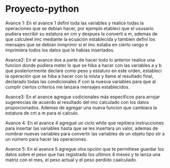 # Proyecto-python
Avance 1:
En el avance 1 definí toda las variables y realice todas la operaciones que se debian hacer, por ejemplo etablecí que el ususario pudiera escribir su estatura en cm y despues la convertí a m, ademas de que calculeel imc mediante la ecuación establecida y tambien definí los mensajes que se debían inmprimir si el imc estaba en cierto rango e imprimiera todos los datos que le habias insertados.

Avance2:
En el avance dos a parte de hacer todo lo anterior realice una funcion donde pudiera meter lo que se hiba a hacer con las variables a y b que posteriormente declare como peso y estaturo en este orden, estableci la operación que se hiba a hacer con la mista y llame al resultado final, declarado todas las condicionales if con la nuesva variables para que al cumplir ciertos criterios me lanzara mensajes establecidos.

Avance3:
En el avance agregue codicionales más especificos para arrojar sugerencias de acuerdo al resultado del imc calculado con los datos proporcionados. Ademas de agregar una nueva funcion que cambiara la estatura de cm a m para el calculo. 

Avance 4:
En el avance 4 agregué un ciclo while que repitiera instrucciones para insertar las variables hasta que se les insertara un valor, ademas de nombrar nuevas variables para convertir las variables de un objeto tipo str a un número para hacer las operaciones.

Avance 5:
En el avance 5 agregue otra opción que te permitiese guardar los datos sobre el peso que has registrado los ultimos 4 meses y te lanza una matriz con el mes, el peso actual y el peso perdido caalculado.
